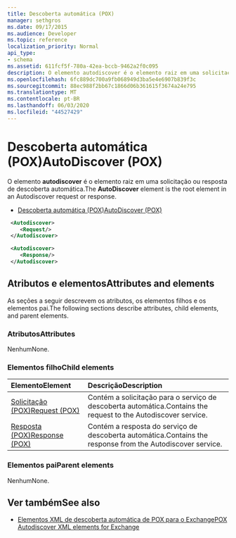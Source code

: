 ```yaml
---
title: Descoberta automática (POX)
manager: sethgros
ms.date: 09/17/2015
ms.audience: Developer
ms.topic: reference
localization_priority: Normal
api_type:
- schema
ms.assetid: 611fcf5f-780a-42ea-bccb-9462a2f0c095
description: O elemento autodiscover é o elemento raiz em uma solicitação ou resposta de descoberta automática.
ms.openlocfilehash: 6fc889dc700a9fb068949d3ba5e4e6907b839f3c
ms.sourcegitcommit: 88ec988f2bb67c1866d06b361615f3674a24e795
ms.translationtype: MT
ms.contentlocale: pt-BR
ms.lasthandoff: 06/03/2020
ms.locfileid: "44527429"
---
```

# <a name="autodiscover-pox"></a><span data-ttu-id="971e5-103">Descoberta automática (POX)</span><span class="sxs-lookup"><span data-stu-id="971e5-103">AutoDiscover (POX)</span></span>

<span data-ttu-id="971e5-104">O elemento **autodiscover** é o elemento raiz em uma solicitação ou resposta de descoberta automática.</span><span class="sxs-lookup"><span data-stu-id="971e5-104">The **AutoDiscover** element is the root element in an Autodiscover request or response.</span></span> 
  
- [<span data-ttu-id="971e5-105">Descoberta automática (POX)</span><span class="sxs-lookup"><span data-stu-id="971e5-105">AutoDiscover (POX)</span></span>](autodiscover-pox.md)
  
```xml
 <Autodiscover>
    <Request/>
 </Autodiscover>
```

```xml
 <Autodiscover> 
    <Response/> 
 </Autodiscover>
```

## <a name="attributes-and-elements"></a><span data-ttu-id="971e5-106">Atributos e elementos</span><span class="sxs-lookup"><span data-stu-id="971e5-106">Attributes and elements</span></span>

<span data-ttu-id="971e5-107">As seções a seguir descrevem os atributos, os elementos filhos e os elementos pai.</span><span class="sxs-lookup"><span data-stu-id="971e5-107">The following sections describe attributes, child elements, and parent elements.</span></span>
  
### <a name="attributes"></a><span data-ttu-id="971e5-108">Atributos</span><span class="sxs-lookup"><span data-stu-id="971e5-108">Attributes</span></span>

<span data-ttu-id="971e5-109">Nenhum</span><span class="sxs-lookup"><span data-stu-id="971e5-109">None.</span></span>
  
### <a name="child-elements"></a><span data-ttu-id="971e5-110">Elementos filho</span><span class="sxs-lookup"><span data-stu-id="971e5-110">Child elements</span></span>

|<span data-ttu-id="971e5-111">**Elemento**</span><span class="sxs-lookup"><span data-stu-id="971e5-111">**Element**</span></span>|<span data-ttu-id="971e5-112">**Descrição**</span><span class="sxs-lookup"><span data-stu-id="971e5-112">**Description**</span></span>|
|:-----|:-----|
|[<span data-ttu-id="971e5-113">Solicitação (POX)</span><span class="sxs-lookup"><span data-stu-id="971e5-113">Request (POX)</span></span>](request-pox.md) <br/> |<span data-ttu-id="971e5-114">Contém a solicitação para o serviço de descoberta automática.</span><span class="sxs-lookup"><span data-stu-id="971e5-114">Contains the request to the Autodiscover service.</span></span>  <br/> |
|[<span data-ttu-id="971e5-115">Resposta (POX)</span><span class="sxs-lookup"><span data-stu-id="971e5-115">Response (POX)</span></span>](response-pox.md) <br/> |<span data-ttu-id="971e5-116">Contém a resposta do serviço de descoberta automática.</span><span class="sxs-lookup"><span data-stu-id="971e5-116">Contains the response from the Autodiscover service.</span></span>  <br/> |
   
### <a name="parent-elements"></a><span data-ttu-id="971e5-117">Elementos pai</span><span class="sxs-lookup"><span data-stu-id="971e5-117">Parent elements</span></span>

<span data-ttu-id="971e5-118">Nenhum</span><span class="sxs-lookup"><span data-stu-id="971e5-118">None.</span></span>
  
## <a name="see-also"></a><span data-ttu-id="971e5-119">Ver também</span><span class="sxs-lookup"><span data-stu-id="971e5-119">See also</span></span>

- [<span data-ttu-id="971e5-120">Elementos XML de descoberta automática de POX para o Exchange</span><span class="sxs-lookup"><span data-stu-id="971e5-120">POX Autodiscover XML elements for Exchange</span></span>](pox-autodiscover-xml-elements-for-exchange.md)


